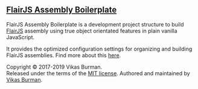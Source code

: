 [FlairJS Assembly Boilerplate](https://flairjs.com/templates/#asm)
---

FlairJS Assembly Boilerplate is a development project structure to build [FlairJS](https://flairjs.com) assembly using true object orientated features in plain vanilla JavaScript.

It provides the optimized configuration settings for organizing and building FlairJS assemblies. Find more about this [here](https://flairjs.com/templates/#asm).



Copyright &copy; 2017-2019 Vikas Burman.<br/>
Released under the terms of the [MIT license](https://github.com/vikasburman/flairjs-template-asm/blob/master/LICENSE). Authored and maintained by [Vikas Burman](https://www.linkedin.com/in/vikasburman/). 